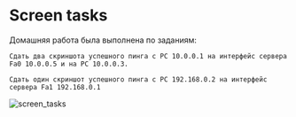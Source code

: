 # Screen tasks

Домашняя работа была выполнена по заданиям:

    Сдать два скриншота успешного пинга с РС 10.0.0.1 на интерфейс сервера Fa0 10.0.0.5 и на PC 10.0.0.3.

    Сдать один скриншот успешного пинга с РС 192.168.0.2 на интерфейс сервера Fa1 192.168.0.1

![screen_tasks](/homework01/hw_01.png)
